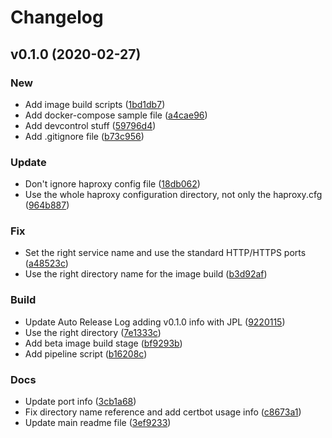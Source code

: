 # Changelog

## v0.1.0 (2020-02-27)

### New

* Add image build scripts ([1bd1db7](https://github.com/teecke/gp-haproxy/commit/1bd1db7))
* Add docker-compose sample file ([a4cae96](https://github.com/teecke/gp-haproxy/commit/a4cae96))
* Add devcontrol stuff ([59796d4](https://github.com/teecke/gp-haproxy/commit/59796d4))
* Add .gitignore file ([b73c956](https://github.com/teecke/gp-haproxy/commit/b73c956))

### Update

* Don't ignore haproxy config file ([18db062](https://github.com/teecke/gp-haproxy/commit/18db062))
* Use the whole haproxy configuration directory, not only the haproxy.cfg ([964b887](https://github.com/teecke/gp-haproxy/commit/964b887))

### Fix

* Set the right service name and use the standard HTTP/HTTPS ports ([a48523c](https://github.com/teecke/gp-haproxy/commit/a48523c))
* Use the right directory name for the image build ([b3d92af](https://github.com/teecke/gp-haproxy/commit/b3d92af))

### Build

* Update Auto Release Log adding v0.1.0 info with JPL ([9220115](https://github.com/teecke/gp-haproxy/commit/9220115))
* Use the right directory ([7e1333c](https://github.com/teecke/gp-haproxy/commit/7e1333c))
* Add beta image build stage ([bf9293b](https://github.com/teecke/gp-haproxy/commit/bf9293b))
* Add pipeline script ([b16208c](https://github.com/teecke/gp-haproxy/commit/b16208c))

### Docs

* Update port info ([3cb1a68](https://github.com/teecke/gp-haproxy/commit/3cb1a68))
* Fix directory name reference and add certbot usage info ([c8673a1](https://github.com/teecke/gp-haproxy/commit/c8673a1))
* Update main readme file ([3ef9233](https://github.com/teecke/gp-haproxy/commit/3ef9233))

